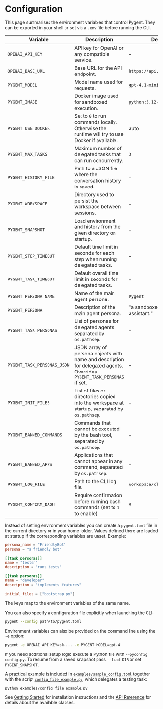 # Configuration

This page summarises the environment variables that control Pygent.  They can be
exported in your shell or set via a `.env` file before running the CLI.

| Variable | Description | Default |
| --- | --- | --- |
| `OPENAI_API_KEY` | API key for OpenAI or any compatible service. | – |
| `OPENAI_BASE_URL` | Base URL for the API endpoint. | `https://api.openai.com/v1` |
| `PYGENT_MODEL` | Model name used for requests. | `gpt-4.1-mini` |
| `PYGENT_IMAGE` | Docker image used for sandboxed execution. | `python:3.12-slim` |
| `PYGENT_USE_DOCKER` | Set to `0` to run commands locally. Otherwise the runtime will try to use Docker if available. | auto |
| `PYGENT_MAX_TASKS` | Maximum number of delegated tasks that can run concurrently. | `3` |
| `PYGENT_HISTORY_FILE` | Path to a JSON file where the conversation history is saved. | – |
| `PYGENT_WORKSPACE` | Directory used to persist the workspace between sessions. | – |
| `PYGENT_SNAPSHOT` | Load environment and history from the given directory on startup. | – |
| `PYGENT_STEP_TIMEOUT` | Default time limit in seconds for each step when running delegated tasks. | – |
| `PYGENT_TASK_TIMEOUT` | Default overall time limit in seconds for delegated tasks. | – |
| `PYGENT_PERSONA_NAME` | Name of the main agent persona. | `Pygent` |
| `PYGENT_PERSONA` | Description of the main agent persona. | "a sandboxed coding assistant." |
| `PYGENT_TASK_PERSONAS` | List of personas for delegated agents separated by `os.pathsep`. | – |
| `PYGENT_TASK_PERSONAS_JSON` | JSON array of persona objects with name and description for delegated agents. Overrides `PYGENT_TASK_PERSONAS` if set. | – |
| `PYGENT_INIT_FILES` | List of files or directories copied into the workspace at startup, separated by `os.pathsep`. | – |
| `PYGENT_BANNED_COMMANDS` | Commands that cannot be executed by the bash tool, separated by `os.pathsep`. | – |
| `PYGENT_BANNED_APPS` | Applications that cannot appear in any command, separated by `os.pathsep`. | – |
| `PYGENT_LOG_FILE` | Path to the CLI log file. | `workspace/cli.log` |
| `PYGENT_CONFIRM_BASH` | Require confirmation before running bash commands (set to `1` to enable). | `0` |

Instead of setting environment variables you can create a `pygent.toml` file in
the current directory or in your home folder. Values defined there are loaded at
startup if the corresponding variables are unset. Example:

```toml
persona_name = "FriendlyBot"
persona = "a friendly bot"

[[task_personas]]
name = "tester"
description = "runs tests"

[[task_personas]]
name = "developer"
description = "implements features"

initial_files = ["bootstrap.py"]
```

The keys map to the environment variables of the same name.

You can also specify a configuration file explicitly when launching the CLI:

```bash
pygent --config path/to/pygent.toml
```
Environment variables can also be provided on the command line using
the `-e` option:

```bash
pygent -e OPENAI_API_KEY=sk-... -e PYGENT_MODEL=gpt-4
```
If you need additional setup logic execute a Python file with
`--pyconfig config.py`.
To resume from a saved snapshot pass `--load DIR` or set `PYGENT_SNAPSHOT`.

A practical example is included in
[`examples/sample_config.toml`](https://github.com/marianochaves/pygent/blob/main/examples/sample_config.toml)
together with the script
[`config_file_example.py`](https://github.com/marianochaves/pygent/blob/main/examples/config_file_example.py), which delegates a testing task:

```bash
python examples/config_file_example.py
```


See [Getting Started](getting-started.md) for installation instructions and the
[API Reference](api-reference.md) for details about the available classes.
